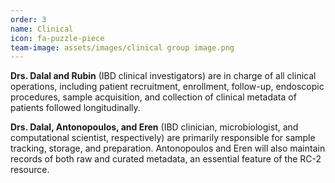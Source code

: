 ```yaml
---
order: 3
name: Clinical
icon: fa-puzzle-piece
team-image: assets/images/clinical group image.png
---
```


**Drs. Dalal and Rubin** (IBD clinical investigators) are in charge of all clinical operations, including patient recruitment, enrollment, follow-up, endoscopic procedures, sample acquisition, and collection of clinical metadata of patients followed longitudinally. 

**Drs. Dalal, Antonopoulos, and Eren** (IBD clinician, microbiologist, and computational scientist, respectively) are primarily responsible for sample tracking, storage, and preparation. Antonopoulos and Eren will also maintain records of both raw and curated metadata, an essential feature of the RC-2 resource.

